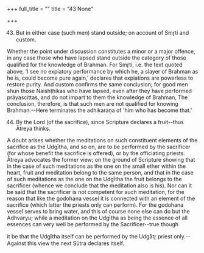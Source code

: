 +++
full_title = ""
title = "43 None"

+++


43. But in either case (such men) stand outside; on account of Smr̥ti and custom.

Whether the point under discussion constitutes a minor or a major offence, in any case those who have lapsed stand outside the category of those qualified for the knowledge of Brahman. For Smr̥ti, i.e. the text quoted above, 'I see no expiatory performance by which he, a slayer of Brahman as he is, could become pure again,' declares that expiations are powerless to restore purity. And custom confirms the same conclusion; for good men shun those Naishṭḥikas who have lapsed, even after they have performed prāyascittas, and do not impart to them the knowledge of Brahman, The conclusion, therefore, is that such men are not qualified for knowing Brahman.--Here terminates the adhikaraṇa of 'him who has become that.'

44. By the Lord (of the sacrifice), since Scripture declares a fruit--thus Ātreya thinks.

A doubt arises whether the meditations on such constituent elements of the sacrifice as the Udgītha, and so on, are to be performed by the sacrificer (for whose benefit the sacrifice is offered), or by the officiating priests. Ātreya advocates the former view; on the ground of Scripture showing that in the case of such meditations as the one on the small ether within the heart, fruit and meditation belong to the same person, and that in the case of such meditations as the one on the Udgītha the fruit belongs to the sacrificer (whence we conclude that the meditation also is his). Nor can it be said that the sacrificer is not competent for such meditation, for the reason that like the godohana vessel it is connected with an element of the sacrifice (which latter the priests only can perform). For the godohana vessel serves to bring water, and this of course none else can do but the Adhvaryu; while a meditation on the Udgītha as being the essence of all essences can very well be performed by the Sacrificer--true though

it be that the Udgītha itself can be performed by the Udgātr̥ priest only.--Against this view the next Sūtra declares itself.

